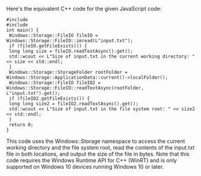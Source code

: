 Here's the equivalent C++ code for the given JavaScript code:
```
#include 
#include 
int main() {
 Windows::Storage::FileIO fileIO = Windows::Storage::FileIO::imread(L"input.txt");
 if (fileIO.getFileExists()) {
 long long size = fileIO.readTextAsync().get();
 std::wcout << L"Size of input.txt in the current working directory: " << size << std::endl;
 }
 Windows::Storage::StorageFolder rootFolder = Windows::Storage::ApplicationData::current()->localFolder();
 Windows::Storage::FileIO fileIO2 = Windows::Storage::FileIO::readTextAsync(rootFolder, L"input.txt").get();
 if (fileIO2.getFileExists()) {
 long long size2 = fileIO2.readTextAsync().get();
 std::wcout << L"Size of input.txt in the file system root: " << size2 << std::endl;
 }
 return 0;
}
```
This code uses the Windows::Storage namespace to access the current working directory and the file system root, read the contents of the input.txt file in both locations, and output the size of the file in bytes. Note that this code requires the Windows Runtime API for C++ (WinRT) and is only supported on Windows 10 devices running Windows 10 or later.

